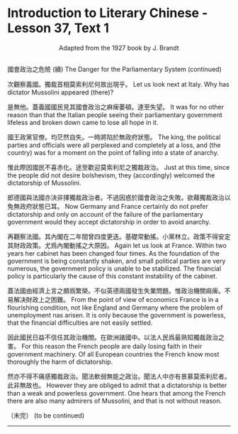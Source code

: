 # Introduction to Literary Chinese - Lesson 37, Text 1

<center>Adapted from the 1927 book by J. Brandt</center>

<!--
國會政治之危險(續)
次觀察義國獨裁首相莫索利尼何故出現乎是無他蓋義國國民
見其國會政治之麻痺萎頓達至失望國王政黨官僚均茫然自失
一時將陷於無政府狀態惟此際因國民不喜赤化途至歡迎莫索
利尼之獨裁政治郎德國與法國亦決非擇獨裁政治者不過因惑
於國會政治之失敗欲藉獨裁政治以免無政府狀態已耳再觀察
法國其內閣在二年間曾四度更迭基礎常動搖小黨林立政策不
得安定其財政政策尤爲內閣動搖之大原因蓋法國由經濟上言
之頗爲繁榮不似英德兩國發生失業問題惟政治機關痲痺不易
解决財政上之困難因此國民日益不信任其政治機關在歐洲諸
國中以法人民爲最熟知獨裁政治之害然亦不得不痛感獨裁政
治聞法
軟弱無
能之政
治聞法
人中亦
有景慕
莫索利
尼者此
非無故
也

（未完）

 -->

 <!-- 
國會政治之危險(續)
次觀察義國。獨裁首相莫索利尼何故出現乎。是無他。蓋義國國民
見其國會政治之麻痺萎頓。達至失望。國王政黨官僚。均茫然自失。
一時將陷於無政府狀態。惟此際因國民不喜赤化。途至歡迎莫索
利尼之獨裁政治。郎德國與法國亦決非擇獨裁政治者。不過因惑
於國會政治之失敗。欲藉獨裁政治以免無政府狀態已耳。再觀察
法國。其內閣在二年間曾四度更迭。基礎常動搖。小黨林立。政策不
得安定其財政政策。尤爲內閣動搖之大原因。蓋法國由經濟上言
之頗爲繁榮。不似英德兩國發生失業問題。惟政治機關痲痺。不易
解决財政上之困難。因此國民日益不信任其政治機關。在歐洲諸
國中。以法人民爲最熟知獨裁政治之害。然亦不得不痛感獨裁政
治。聞法
軟弱無
能之政
治。聞法
人中亦
有景慕
莫索利
尼者。此
非無故
也。

（未完）

 -->

<!--
國會政治之危險(續)
次觀察義國。獨裁首相莫索利尼何故出現乎。是無他。蓋義國國民見其國會政治之麻痺萎頓。達至失望。國王政黨官僚。均茫然自失。一時將陷於無政府狀態。惟此際因國民不喜赤化。途至歡迎莫索利尼之獨裁政治。郎德國與法國亦決非擇獨裁政治者。不過因惑於國會政治之失敗。欲藉獨裁政治以免無政府狀態已耳。再觀察法國。其內閣在二年間曾四度更迭。基礎常動搖。小黨林立。政策不得安定其財政政策。尤爲內閣動搖之大原因。蓋法國由經濟上言之頗爲繁榮。不似英德兩國發生失業問題。惟政治機關痲痺。不易解决財政上之困難。因此國民日益不信任其政治機關。在歐洲諸國中。以法人民爲最熟知獨裁政治之害。然亦不得不痛感獨裁政治。聞法軟弱無能之政治。聞法人中亦有景慕莫索利尼者。此非無故也。

（未完）

 -->

## <!-- TRANSLATION. THE DANGER FOR THE PARLIAMENTARY SYSTEM (continued). Let us look next at Italy. Why has dictator Mussolini ap- peared (there)? It was for no other reason than that the Italian people seeing their parliamentary government lifeless and broken down came to lose all hope in it. The king, the political parties and officials were all perplexed and completely at a loss, and (the country) was for a moment on the point of falling into a state of anarchy. Just at this time, since the people did not desire bolshevism, they (accordingly) welcomed the dictator- ship of Mussolini. Now Germany and France certain- ly() do not prefer dictatorship and only on account of the failure of the parliamentary government would they accept dictatorship in order to avoid anarchy. Again let us look at France. Within two years her cabinet has been changed four times. As the foundation of the govern- ment is being constantly shaken, and small political parties are very numerous, the government policy is unable to be stabilized. The financial policy is particularly the cause of this constant instability of the cabinet. From the point of view of economics France is in a flourishing condition, not like (不似) England and Germany where the problem of unemployment nas arisen. It is only because the government is powerless, that the financial difficulties are not easily settled. For this reason the French people are daily losing faith in their government machinery. Of all European countries the French know most thoroughly the harm of dictatorship. However they are obliged to admit that a dictatorship is better than a weak and powerless government. One hears that among the French there are also many admirers of Mussolini, and that is not without reason. (to be continued) -->

國會政治之危險 (續)
The Danger for the Parliamentary System (continued)

次觀察義國。獨裁首相莫索利尼何故出現乎。
Let us look next at Italy. Why has dictator Mussolini appeared (there)?

是無他。蓋義國國民見其國會政治之麻痺萎頓。達至失望。
It was for no other reason than that the Italian people seeing their parliamentary government lifeless and broken down came to lose all hope in it.

國王政黨官僚。均茫然自失。一時將陷於無政府狀態。
The king, the political parties and officials were all perplexed and completely at a loss, and (the country) was for a moment on the point of falling into a state of anarchy.

惟此際因國民不喜赤化。途至歡迎莫索利尼之獨裁政治。
Just at this time, since the people did not desire bolshevism, they (accordingly) welcomed the dictatorship of Mussolini.

郎德國與法國亦決非擇獨裁政治者。不過因惑於國會政治之失敗。欲藉獨裁政治以免無政府狀態已耳。
Now Germany and France certainly do not prefer dictatorship and only on account of the failure of the parliamentary government would they accept dictatorship in order to avoid anarchy.

再觀察法國。其內閣在二年間曾四度更迭。基礎常動搖。小黨林立。政策不得安定其財政政策。尤爲內閣動搖之大原因。
Again let us look at France. Within two years her cabinet has been changed four times. As the foundation of the government is being constantly shaken, and small political parties are very numerous, the government policy is unable to be stabilized. The financial policy is particularly the cause of this constant instability of the cabinet.

蓋法國由經濟上言之頗爲繁榮。不似英德兩國發生失業問題。惟政治機關痲痺。不易解决財政上之困難。
From the point of view of economics France is in a flourishing condition, not like England and Germany where the problem of unemployment nas arisen. It is only because the government is powerless, that the financial difficulties are not easily settled.

因此國民日益不信任其政治機關。在歐洲諸國中。以法人民爲最熟知獨裁政治之害。
For this reason the French people are daily losing faith in their government machinery. Of all European countries the French know most thoroughly the harm of dictatorship.

然亦不得不痛感獨裁政治。聞法軟弱無能之政治。聞法人中亦有景慕莫索利尼者。此非無故也。
However they are obliged to admit that a dictatorship is better than a weak and powerless government. One hears that among the French there are also many admirers of Mussolini, and that is not without reason.

（未完）
(to be continued)

---
